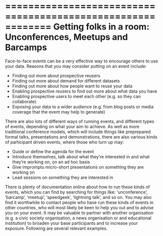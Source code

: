 ============================================================
Getting folks in a room: Unconferences, Meetups and Barcamps
============================================================

Face-to-face events can be a very effective way to encourage others to use your data. Reasons that you may consider putting on an event include:

* Finding out more about prospective reusers
* Finding out more about demand for different datasets
* Finding out more about how people want to reuse your data
* Enabling prospective reusers to find out more about what data you have
* Enabling prospective users to meet each other (e.g. so they can collaborate)
* Exposing your data to a wider audience (e.g. from blog posts or media coverage that the event may help to generate)


There are also lots of different ways of running events, and different types of events, depending on what your aim to achieve. As well as more traditional conference models,  which will include things like preprepared formal talks, presentations and demonstrations, there are also various kinds of participant driven events, where those who turn up may:

* Guide or define the agenda for the event
* Introduce themselves, talk about what they’re interested in and what they’re working on, on an ad hoc basis
* Give impromptu micro-short presentations on something they are working on
* Lead sessions on something they are interested in


There is plenty of documentation online about how to run these kinds of events, which you can find by searching for things like: ‘unconference’, ‘barcamp’, ‘meetup’, ‘speedgeek’, ‘lightning talk’, and so on. You may also find it worthwhile to contact people who have run these kinds of events in other countries, who will most likely be keen to help you out and to advise you on your event. It may be valuable to partner with another organisation (e.g. a civic society organisation, a news organisation or and educational institution) to broaden your base participants and to increase your exposure. Following are several relevant examples.